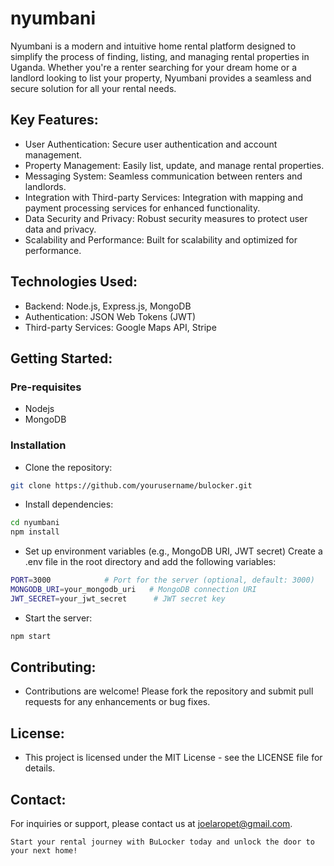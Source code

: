 # nyumbani
Nyumbani is a modern and intuitive home rental platform designed to simplify the process of finding, listing, and managing rental properties in Uganda. Whether you're a renter searching for your dream home or a landlord looking to list your property, Nyumbani provides a seamless and secure solution for all your rental needs.

## Key Features:
- User Authentication: Secure user authentication and account management.
- Property Management: Easily list, update, and manage rental properties.
- Messaging System: Seamless communication between renters and landlords.
- Integration with Third-party Services: Integration with mapping and payment processing services for enhanced functionality.
- Data Security and Privacy: Robust security measures to protect user data and privacy.
- Scalability and Performance: Built for scalability and optimized for performance.

## Technologies Used:
- Backend: Node.js, Express.js, MongoDB
- Authentication: JSON Web Tokens (JWT)
- Third-party Services: Google Maps API, Stripe

## Getting Started:
### Pre-requisites
- Nodejs
- MongoDB

### Installation
- Clone the repository:
```bash
git clone https://github.com/yourusername/bulocker.git
```
- Install dependencies:
```bash
cd nyumbani
npm install
```
- Set up environment variables (e.g., MongoDB URI, JWT secret)
Create a .env file in the root directory and add the following variables:
```bash
PORT=3000            # Port for the server (optional, default: 3000)
MONGODB_URI=your_mongodb_uri   # MongoDB connection URI
JWT_SECRET=your_jwt_secret      # JWT secret key
```
- Start the server:
```bash
npm start
```

## Contributing:
- Contributions are welcome! Please fork the repository and submit pull requests for any enhancements or bug fixes.

## License:
- This project is licensed under the MIT License - see the LICENSE file for details.

## Contact:
For inquiries or support, please contact us at joelaropet@gmail.com.

```Start your rental journey with BuLocker today and unlock the door to your next home!```


